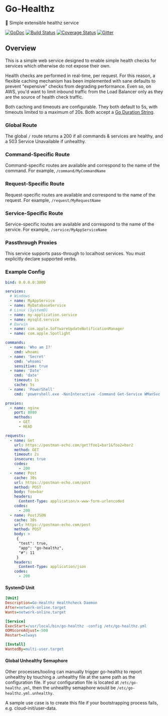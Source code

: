 # Go-Healthz

:wrench:  Simple extensible healthz service

[![GoDoc](https://godoc.org/github.com/bdwyertech/go-healthz?status.svg)](https://godoc.org/github.com/bdwyertech/go-healthz)
[![Build Status](https://github.com/bdwyertech/go-healthz/workflows/Go/badge.svg?branch=master)](https://github.com/bdwyertech/go-healthz/actions?query=workflow%3AGo+branch%3Amaster)
[![Coverage Status](https://coveralls.io/repos/bdwyertech/go-healthz/badge.svg?branch=dev&service=github)](https://coveralls.io/github/bdwyertech/go-healthz?branch=master)
[![Gitter](https://img.shields.io/badge/Gitter-bdwyertech%2Fgo--healthz-brightgreen.svg)][gitter]

[gitter]: https://gitter.im/bdwyertech/go-healthz

## Overview

This is a simple web service designed to enable simple health checks for services which otherwise do not expose their own.

Health checks are performed in real-time, per request.  For this reason, a flexible caching mechanism has been implemented with sane defaults to prevent "expensive" checks from degrading performance.  Even so, on AWS, you'd want to limit inbound traffic from the Load Balancer only as they are the source of health check traffic.

Both caching and timeouts are configurable.  They both default to 5s, with timeouts limited to a maximum of 20s.  Both accept a [Go Duration String](https://golang.org/pkg/time/#ParseDuration).

### Global Route
The global `/` route returns a 200 if all commands & services are healthy, and a 503 Service Unavailable if unhealthy.

### Command-Specific Route
Command-specific routes are available and correspond to the name of the command.  For example, `/command/MyCommandName`

### Request-Specific Route
Request-specific routes are available and correspond to the name of the request.  For example, `/request/MyRequestName`

### Service-Specific Route
Service-specific routes are available and correspond to the name of the service.  For example, `/service/MyAppServiceName`

### Passthrough Proxies
This service supports pass-through to localhost services.  You must explicitly declare supported verbs.

### Example Config
```yaml
bind: 0.0.0.0:3000

services:
  # Windows
  - name: MyAppService
  - name: MyDatabaseService
  # Linux (SystemD)
  - name: my-application.service
  - name: mysqld.service
  # Darwin
  - name: com.apple.SoftwareUpdateNotificationManager
  - name: com.apple.Spotlight

commands:
  - name: 'Who am I?'
    cmd: whoami
  - name: 'Secret'
    cmd: 'whoami'
    sensitive: true
  - name: 'Date'
    cmd: 'date'
    timeout: 1s
    cache: 5s
  - name: 'PowerShell'
    cmd: 'powershell.exe -NonInteractive -Command Get-Service WManSvc | select DisplayName, Status | Format-Table -HideTableHeaders'

proxies:
  - name: nginx
    port: 8080
    methods:
      - GET
      - HEAD

requests:
  - name: Get
    url: https://postman-echo.com/get?foo1=bar1&foo2=bar2
    method: GET
    timeout: 2s
    insecure: true
    codes:
      - 200
  - name: Post
    cache: 30s
    url: https://postman-echo.com/post
    method: POST
    body: foo=bar
    headers:
      Content-Type: application/x-www-form-urlencoded
    codes:
      - 200
  - name: PostJSON
    cache: 30s
    url: https://postman-echo.com/post
    method: POST
    body: >
     {
      "test": true,
      "app": "go-healthz",
      "#": 11
     }
    headers:
      Content-Type: application/json
    codes:
      - 200
```

#### SystemD Unit
```ini
[Unit]
Description=Go-Healthz Healthcheck Daemon
After=network-online.target
Wants=network-online.target

[Service]
ExecStart=/usr/local/bin/go-healthz -config /etc/go-healthz.yml
OOMScoreAdjust=-500
Restart=always

[Install]
WantedBy=multi-user.target
```

#### Global Unhealthy Semaphore
Other processes/tooling can manually trigger go-healthz to report unhealthy by touching a .unhealthy file at the same path as the configuration file.  If your configuration file is located at `/etc/go-healthz.yml`, then the unhealthy semaphore would be `/etc/go-healthz.yml.unhealthy`.

A sample use case is to create this file if your bootstrapping process fails, e.g. cloud-init/user-data.
